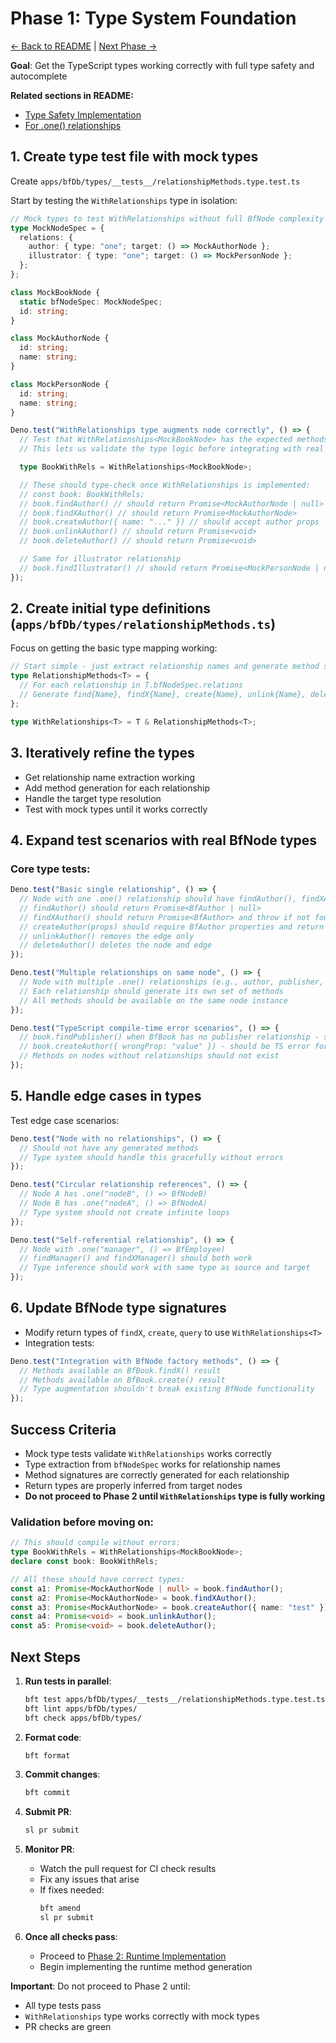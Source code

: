 # Phase 1: Type System Foundation

[← Back to README](./README.md) |
[Next Phase →](./phase-2-runtime-implementation.md)

**Goal**: Get the TypeScript types working correctly with full type safety and
autocomplete

**Related sections in README:**

- [Type Safety Implementation](./README.md#type-safety-implementation-generic-type-mapping)
- [For .one() relationships](./README.md#for-one-relationships)

## 1. Create type test file with mock types

Create `apps/bfDb/types/__tests__/relationshipMethods.type.test.ts`

Start by testing the `WithRelationships` type in isolation:

```typescript
// Mock types to test WithRelationships without full BfNode complexity
type MockNodeSpec = {
  relations: {
    author: { type: "one"; target: () => MockAuthorNode };
    illustrator: { type: "one"; target: () => MockPersonNode };
  };
};

class MockBookNode {
  static bfNodeSpec: MockNodeSpec;
  id: string;
}

class MockAuthorNode {
  id: string;
  name: string;
}

class MockPersonNode {
  id: string;
  name: string;
}

Deno.test("WithRelationships type augments node correctly", () => {
  // Test that WithRelationships<MockBookNode> has the expected methods
  // This lets us validate the type logic before integrating with real BfNode

  type BookWithRels = WithRelationships<MockBookNode>;

  // These should type-check once WithRelationships is implemented:
  // const book: BookWithRels;
  // book.findAuthor() // should return Promise<MockAuthorNode | null>
  // book.findXAuthor() // should return Promise<MockAuthorNode>
  // book.createAuthor({ name: "..." }) // should accept author props
  // book.unlinkAuthor() // should return Promise<void>
  // book.deleteAuthor() // should return Promise<void>

  // Same for illustrator relationship
  // book.findIllustrator() // should return Promise<MockPersonNode | null>
});
```

## 2. Create initial type definitions (`apps/bfDb/types/relationshipMethods.ts`)

Focus on getting the basic type mapping working:

```typescript
// Start simple - just extract relationship names and generate method signatures
type RelationshipMethods<T> = {
  // For each relationship in T.bfNodeSpec.relations
  // Generate find{Name}, findX{Name}, create{Name}, unlink{Name}, delete{Name}
};

type WithRelationships<T> = T & RelationshipMethods<T>;
```

## 3. Iteratively refine the types

- Get relationship name extraction working
- Add method generation for each relationship
- Handle the target type resolution
- Test with mock types until it works correctly

## 4. Expand test scenarios with real BfNode types

### Core type tests:

```typescript
Deno.test("Basic single relationship", () => {
  // Node with one .one() relationship should have findAuthor(), findXAuthor(), createAuthor(), unlinkAuthor(), and deleteAuthor() methods
  // findAuthor() should return Promise<BfAuthor | null>
  // findXAuthor() should return Promise<BfAuthor> and throw if not found
  // createAuthor(props) should require BfAuthor properties and return Promise<BfAuthor>
  // unlinkAuthor() removes the edge only
  // deleteAuthor() deletes the node and edge
});

Deno.test("Multiple relationships on same node", () => {
  // Node with multiple .one() relationships (e.g., author, publisher, editor)
  // Each relationship should generate its own set of methods
  // All methods should be available on the same node instance
});

Deno.test("TypeScript compile-time error scenarios", () => {
  // book.findPublisher() when BfBook has no publisher relationship - should be TS error
  // book.createAuthor({ wrongProp: "value" }) - should be TS error for invalid props
  // Methods on nodes without relationships should not exist
});
```

## 5. Handle edge cases in types

Test edge case scenarios:

```typescript
Deno.test("Node with no relationships", () => {
  // Should not have any generated methods
  // Type system should handle this gracefully without errors
});

Deno.test("Circular relationship references", () => {
  // Node A has .one("nodeB", () => BfNodeB)
  // Node B has .one("nodeA", () => BfNodeA)
  // Type system should not create infinite loops
});

Deno.test("Self-referential relationship", () => {
  // Node with .one("manager", () => BfEmployee)
  // findManager() and findXManager() should both work
  // Type inference should work with same type as source and target
});
```

## 6. Update BfNode type signatures

- Modify return types of `findX`, `create`, `query` to use
  `WithRelationships<T>`
- Integration tests:

```typescript
Deno.test("Integration with BfNode factory methods", () => {
  // Methods available on BfBook.findX() result
  // Methods available on BfBook.create() result
  // Type augmentation shouldn't break existing BfNode functionality
});
```

## Success Criteria

- Mock type tests validate `WithRelationships` works correctly
- Type extraction from `bfNodeSpec` works for relationship names
- Method signatures are correctly generated for each relationship
- Return types are properly inferred from target nodes
- **Do not proceed to Phase 2 until `WithRelationships` type is fully working**

### Validation before moving on:

```typescript
// This should compile without errors:
type BookWithRels = WithRelationships<MockBookNode>;
declare const book: BookWithRels;

// All these should have correct types:
const a1: Promise<MockAuthorNode | null> = book.findAuthor();
const a2: Promise<MockAuthorNode> = book.findXAuthor();
const a3: Promise<MockAuthorNode> = book.createAuthor({ name: "test" });
const a4: Promise<void> = book.unlinkAuthor();
const a5: Promise<void> = book.deleteAuthor();
```

## Next Steps

1. **Run tests in parallel**:
   ```bash
   bft test apps/bfDb/types/__tests__/relationshipMethods.type.test.ts
   bft lint apps/bfDb/types/
   bft check apps/bfDb/types/
   ```

2. **Format code**:
   ```bash
   bft format
   ```

3. **Commit changes**:
   ```bash
   bft commit
   ```

4. **Submit PR**:
   ```bash
   sl pr submit
   ```

5. **Monitor PR**:
   - Watch the pull request for CI check results
   - Fix any issues that arise
   - If fixes needed:
     ```bash
     bft amend
     sl pr submit
     ```

6. **Once all checks pass**:
   - Proceed to
     [Phase 2: Runtime Implementation](./phase-2-runtime-implementation.md)
   - Begin implementing the runtime method generation

**Important**: Do not proceed to Phase 2 until:

- All type tests pass
- `WithRelationships` type works correctly with mock types
- PR checks are green
